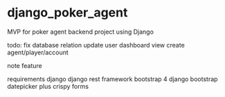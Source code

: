 # django_poker_agent

MVP for poker agent backend project using Django

todo:
fix database relation
update user dashboard view
create agent/player/account

note feature

requirements
django
django rest framework
bootstrap 4
django bootstrap datepicker plus
crispy forms
